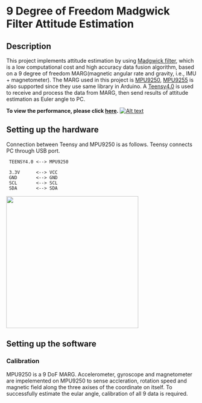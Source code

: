 # 9 Degree of Freedom Madgwick Filter Attitude Estimation

## Description
This project implements attitude estimation by using [Madgwick filter](https://x-io.co.uk/open-source-imu-and-ahrs-algorithms/), which is a low computational cost and high accuracy data fusion algorithm, based on a 9 degree of freedom MARG(magnetic angular rate and gravity, i.e., IMU + magnetometer). 
The MARG used in this project is [MPU9250](https://www.amazon.com/HiLetgo-Gyroscope-Acceleration-Accelerator-Magnetometer/dp/B01I1J0Z7Y/ref=sr_1_4?dchild=1&keywords=MPU9250&qid=1597109421&sr=8-4), 
[MPU9255](https://www.amazon.com/UCTRONICS-MPU-9255-Compass-Accelerometer-Gyroscope/dp/B01DIGRR8U/ref=sr_1_3?dchild=1&keywords=MPU9255&qid=1597109290&sr=8-3) 
is also supported since they use same library in Arduino. A [Teensy4.0](https://www.pjrc.com/teensy-4-0/) is used to receive and process the data from MARG, 
then send results of attitude estimation as Euler angle to PC.

**To view the performance, please click [here](https://youtu.be/iOwcov_5z3c).**
[![Alt text](https://img.youtube.com/vi/iOwcov_5z3c/0.jpg)](https://www.youtube.com/watch?v=iOwcov_5z3c)
## Setting up the hardware
Connection between Teensy and MPU9250 is as follows. Teensy connects PC through USB port.
```
 TEENSY4.0 <--> MPU9250
 
 3.3V      <--> VCC
 GND       <--> GND
 SCL       <--> SCL
 SDA       <--> SDA
```
<img src="https://github.com/DonovanZhu/MPU9250_Madgwick_Filter/blob/master/Teensy_MARG_Connection.jpg" width="350">

## Setting up the software

### Calibration
MPU9250 is a 9 DoF MARG. Accelerometer, gyroscope and magnetometer are impelemented on MPU9250 to sense accleration, rotation speed and magnetic field along the three axises of the coordinate on itself. To successfully estimate the eular angle, calibration of all 9 data is required.
